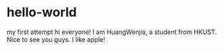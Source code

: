 # hello-world
my first attempt
hi everyone!
I am HuangWenjia, a student from HKUST. Nice to see you guys.
I like apple!
